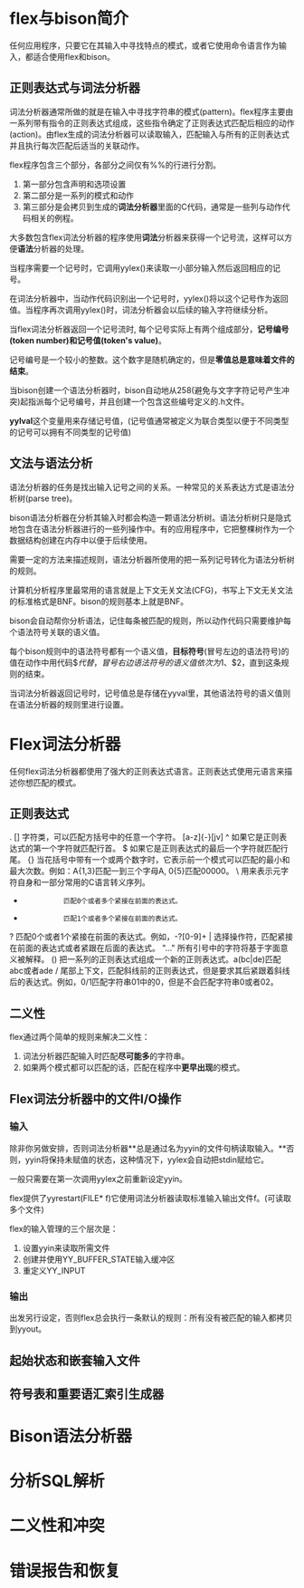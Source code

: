# flex与bison简介
任何应用程序，只要它在其输入中寻找特点的模式，或者它使用命令语言作为输入，都适合使用flex和bison。

## 正则表达式与词法分析器
词法分析器通常所做的就是在输入中寻找字符串的模式(pattern)。flex程序主要由一系列带有指令的正则表达式组成，这些指令确定了正则表达式匹配后相应的动作(action)。由flex生成的词法分析器可以读取输入，匹配输入与所有的正则表达式并且执行每次匹配后适当的关联动作。

flex程序包含三个部分，各部分之间仅有%%的行进行分割。
1. 第一部分包含声明和选项设置
2. 第二部分是一系列的模式和动作
3. 第三部分是会拷贝到生成的**词法分析器**里面的C代码，通常是一些列与动作代码相关的例程。

大多数包含flex词法分析器的程序使用**词法**分析器来获得一个记号流，这样可以方便**语法**分析器的处理。

当程序需要一个记号时，它调用yylex()来读取一小部分输入然后返回相应的记号。

在词法分析器中，当动作代码识别出一个记号时，yylex()将以这个记号作为返回值。当程序再次调用yylex()时，词法分析器会以后续的输入字符继续分析。

当flex词法分析器返回一个记号流时, 每个记号实际上有两个组成部分，**记号编号(token number)**和**记号值(token's value)**。

记号编号是一个较小的整数。这个数字是随机确定的，但是**零值总是意味着文件的结束**。

当bison创建一个语法分析器时，bison自动地从258(避免与文字字符记号产生冲突)起指派每个记号编号，并且创建一个包含这些编号定义的.h文件。

**yylval**这个变量用来存储记号值，(记号值通常被定义为联合类型以便于不同类型的记号可以拥有不同类型的记号值)

## 文法与语法分析
语法分析器的任务是找出输入记号之间的关系。一种常见的关系表达方式是语法分析树(parse tree)。

bison语法分析器在分析其输入时都会构造一颗语法分析树。语法分析树只是隐式地包含在语法分析器进行的一些列操作中。有的应用程序中，它把整棵树作为一个数据结构创建在内存中以便于后续使用。

需要一定的方法来描述规则，语法分析器所使用的把一系列记号转化为语法分析树的规则。

计算机分析程序里最常用的语言就是上下文无关文法(CFG)，书写上下文无关文法的标准格式是BNF。bison的规则基本上就是BNF。

bison会自动帮你分析语法，记住每条被匹配的规则，所以动作代码只需要维护每个语法符号关联的语义值。

每个bison规则中的语法符号都有一个语义值，**目标符号**(冒号左边的语法符号)的值在动作中用代码$$代替，冒号右边语法符号的语义值依次为$1、$2，直到这条规则的结束。

当词法分析器返回记号时，记号值总是存储在yyval里，其他语法符号的语义值则在语法分析器的规则里进行设置。

# Flex词法分析器
任何flex词法分析器都使用了强大的正则表达式语言。正则表达式使用元语言来描述你想匹配的模式。
## 正则表达式
.
[]              字符类，可以匹配方括号中的任意一个字符。
[a-z]{-}[jv]
^               如果它是正则表达式的第一个字符就匹配行首。
$               如果它是正则表达式的最后一个字符就匹配行尾。
{}              当花括号中带有一个或两个数字时，它表示前一个模式可以匹配的最小和最大次数。例如：A{1,3}匹配一到三个字母A, 0{5}匹配00000。
\               用来表示元字符自身和一部分常用的C语言转义序列。
*               匹配0个或者多个紧接在前面的表达式。
+               匹配1个或者多个紧接在前面的表达式。
?               匹配0个或者1个紧接在前面的表达式。例如，-?[0-9]+
|               选择操作符，匹配紧接在前面的表达式或者紧跟在后面的表达式。
"..."           所有引号中的字符将基于字面意义被解释。
()              把一系列的正则表达式组成一个新的正则表达式。a(bc|de)匹配abc或者ade
/               尾部上下文，匹配斜线前的正则表达式，但是要求其后紧跟着斜线后的表达式。例如，0/1匹配字符串01中的0，但是不会匹配字符串0或者02。
## 二义性
flex通过两个简单的规则来解决二义性：
1. 词法分析器匹配输入时匹配**尽可能多**的字符串。
2. 如果两个模式都可以匹配的话，匹配在程序中**更早出现**的模式。

## Flex词法分析器中的文件I/O操作
### 输入
除非你另做安排，否则词法分析器**总是通过名为yyin的文件句柄读取输入。**否则，yyin将保持未赋值的状态，这种情况下，yylex会自动把stdin赋给它。

一般只需要在第一次调用yylex之前重新设定yyin。

flex提供了yyrestart(FILE* f)它使用词法分析器读取标准输入输出文件f。(可读取多个文件)


flex的输入管理的三个层次是：
1. 设置yyin来读取所需文件
2. 创建并使用YY_BUFFER_STATE输入缓冲区
3. 重定义YY_INPUT

### 输出
出发另行设定，否则flex总会执行一条默认的规则：所有没有被匹配的输入都拷贝到yyout。

## 起始状态和嵌套输入文件

## 符号表和重要语汇索引生成器

# Bison语法分析器

# 分析SQL解析

# 二义性和冲突

# 错误报告和恢复